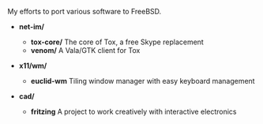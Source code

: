 My efforts to port various software to FreeBSD.

- **net-im/**
    - **tox-core/**     The core of Tox, a free Skype replacement
    - **venom/**        A Vala/GTK client for Tox

- **x11/wm/**
    - **euclid-wm**     Tiling window manager with easy keyboard management

- **cad/**
    - **fritzing**      A project to work creatively with interactive electronics


